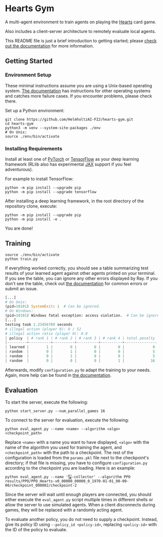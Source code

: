 # Hearts Gym

A multi-agent environment to train agents on playing the
[Hearts](https://en.wikipedia.org/wiki/Black_Lady) card game.

Also includes a client-server architecture to remotely evaluate local
agents.

This README file is just a brief introduction to getting started;
please [check out the documentation](./docs/readme.md) for more
information.

## Getting Started

### Environment Setup

These minimal instructions assume you are using a Unix-based operating
system. [The documentation](./docs/readme.md#environment-setup) has
instructions for other operating systems and catches more failure
cases. If you encounter problems, please check there.

Set up a Python environment:

```shell
git clone https://github.com/HelmholtzAI-FZJ/hearts-gym.git
cd hearts-gym
python3 -m venv --system-site-packages ./env
# On Unix:
source ./env/bin/activate
```

### Installing Requirements

Install at least one of
[PyTorch](https://pytorch.org/get-started/locally/) or
[TensorFlow](https://www.tensorflow.org/install) as your deep learning
framework (RLlib also has experimental
[JAX](https://github.com/google/jax#installation) support if you feel
adventurous).

For example to install TensorFlow:

```shell
python -m pip install --upgrade pip
python -m pip install --upgrade tensorflow
```

After installing a deep learning framework, in the root directory of
the repository clone, execute:

```shell
python -m pip install --upgrade pip
python -m pip install -e .
```

You are done!

## Training

```shell
source ./env/bin/activate
python train.py
```

If everything worked correctly, you should see a table summarizing
test results of your learned agent against other agents printed on
your terminal. If you see the table, you can ignore any other errors
displayed by Ray. If you don't see the table, check out [the
documentation](./docs/readme.md#training) for common errors or submit
an issue.

```python
[...]
# On Unix:
(pid=10101) SystemExit: 1  # Can be ignored.
# On Windows:
(pid=10101) Windows fatal exception: access violation.  # Can be ignored.
[...]
testing took 1.23456789 seconds
# illegal action (player 0): 0 / 52
# illegal action ratio (player 0): 0.0
| policy  | # rank 1 | # rank 2 | # rank 3 | # rank 4 | total penalty |
|---------+----------+----------+----------+----------+---------------|
| learned |        1 |        0 |        0 |        0 |             0 |
| random  |        0 |        1 |        0 |        0 |             5 |
| random  |        0 |        1 |        0 |        0 |             5 |
| random  |        0 |        0 |        0 |        1 |            16 |
```

Afterwards, modify `configuration.py` to adapt the training to your
needs. Again, more help can be found in [the
documentation](./docs/readme.md#configuration).

## Evaluation

To start the server, execute the following:

```shell
python start_server.py --num_parallel_games 16
```

To connect to the server for evaluation, execute the following:

```shell
python eval_agent.py --name <name> --algorithm <algo> <checkpoint_path>
```

Replace `<name>` with a name you want to have displayed, `<algo>` with
the name of the algorithm you used for training the agent, and
`<checkpoint_path>` with the path to a checkpoint. The rest of the
configuration is loaded from the `params.pkl` file next to the
checkpoint's directory; if that file is missing, you have to configure
`configuration.py` according to the checkpoint you are loading. Here
is an example:

```shell
python eval_agent.py --name '🂭-collector' --algorithm PPO results/PPO/PPO_Hearts-v0_00000_00000_0_1970-01-01_00-00-00/checkpoint_000002/checkpoint-2
```

Since the server will wait until enough players are connected, you
should either execute the `eval_agent.py` script multiple times in
different shells or allow the server to use simulated agents. When a
client disconnects during games, they will be replaced with a randomly
acting agent.

To evaluate another policy, you do not need to supply a checkpoint.
Instead, give its policy ID using `--policy_id <policy-id>`, replacing
`<policy-id>` with the ID of the policy to evaluate.
